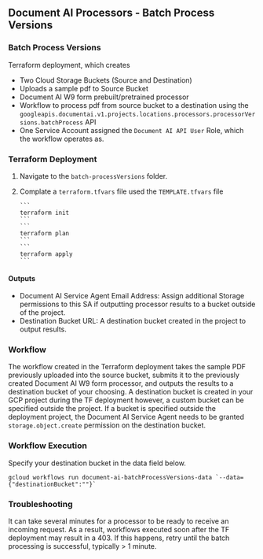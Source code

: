 ## Document AI Processors - Batch Process Versions

### Batch Process Versions
Terraform deployment, which creates
- Two Cloud Storage Buckets (Source and Destination)
- Uploads a sample pdf to Source Bucket
- Document AI W9 form prebuilt/pretrained processor
- Workflow to process pdf from source bucket to a destination using the `googleapis.documentai.v1.projects.locations.processors.processorVersions.batchProcess` API
- One Service Account assigned the `Document AI API User` Role, which the workflow operates as.


### Terraform Deployment
1. Navigate to the `batch-processVersions` folder.
2. Complate a `terraform.tfvars` file used the `TEMPLATE.tfvars` file


       ```
       terraform init
       ```   
       ```
       terraform plan
       ```  
       ```
       terraform apply
       ```  


#### Outputs


- Document AI Service Agent Email Address: Assign additional Storage permissions to this SA if outputting processor results to a bucket outside of the project.
- Destination Bucket URL: A destination bucket created in the project to output results.




### Workflow


The workflow created in the Terraform deployment takes the sample PDF previously uploaded into the source bucket, submits it to the previously created Document AI W9 form processor, and outputs the results to a destination bucket of your choosing.
A destination bucket is created in your GCP project during the TF deployment however, a custom bucket can be specified outside the project.
If a bucket is specified outside the deployment project, the Document AI Service Agent needs to be granted `storage.object.create` permission on the destination bucket.


### Workflow Execution
Specify your destination bucket in the data field below.


```
gcloud workflows run document-ai-batchProcessVersions-data `--data={"destinationBucket":""}`
```


### Troubleshooting
It can take several minutes for a processor to be ready to receive an incoming request. As a result, workflows executed soon after the TF deployment may result in a 403. 
If this happens, retry until the batch processing is successful, typically > 1 minute.



